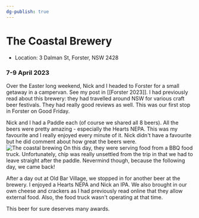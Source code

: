 ```yaml
---
dg-publish: true
---
```

# The Coastal Brewery
- Location: 3 Dalman St, Forster, NSW 2428

### 7-9 April 2023
Over the Easter long weekend, Nick and I headed to Forster for a small getaway in a campervan. See my post in [[Forster 2023]]. I had previously read about this brewery: they had travelled around NSW for various craft beer festivals. They had really good reviews as well. This was our first stop in Forster on Good Friday. 

Nick and I had a Paddle each (of course we shared all 8 beers). All the beers were pretty amazing - especially the Hearts NEPA. This was my favourite and I really enjoyed every minute of it. Nick didn't have a favourite but he did comment about how great the beers were. 
![The coastal brewing](../../restaurants-and-bars/pictures/craftbeer-coastalbrewing.png)
On this day, they were serving food from a BBQ food truck. Unfortunately, chip was really unsettled from the trip in that we had to leave straight after the paddle. Nevermind though, because the following day, we came back! 

After a day out at Old Bar Village, we stopped in for another beer at the brewery. I enjoyed a Hearts NEPA and Nick an IPA. We also brought in our own cheese and crackers as I had previously read online that they allow external food. Also, the food truck wasn't operating at that time. 

This beer for sure deserves many awards. 